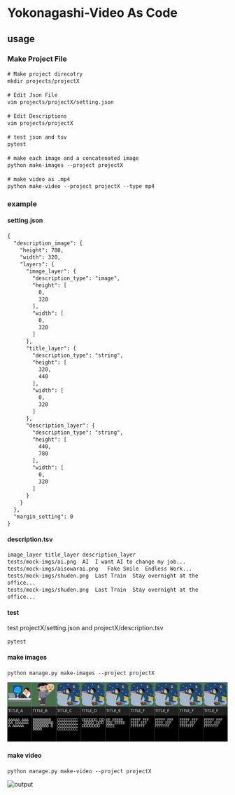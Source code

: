 # Yokonagashi-Video As Code

## usage
### Make Project File
```commandline
# Make project direcotry 
mkdir projects/projectX

# Edit Json File
vim projects/projectX/setting.json

# Edit Descriptions
vim projects/projectX

# test json and tsv
pytest

# make each image and a concatenated image
python make-images --project projectX

# make video as .mp4
python make-video --project projectX --type mp4 
```

### example
#### setting.json
```commandline
{
  "description_image": {
    "height": 780,
    "width": 320,
    "layers": {
      "image_layer": {
        "description_type": "image",
        "height": [
          0,
          320
        ],
        "width": [
          0,
          320
        ]
      },
      "title_layer": {
        "description_type": "string",
        "height": [
          320,
          440
        ],
        "width": [
          0,
          320
        ]
      },
      "description_layer": {
        "description_type": "string",
        "height": [
          440,
          780
        ],
        "width": [
          0,
          320
        ]
      }
    }
  },
  "margin_setting": 0
}
```

#### description.tsv
```commandline
image_layer	title_layer	description_layer
tests/mock-imgs/ai.png	AI	I want AI to change my job...
tests/mock-imgs/aisowarai.png	Fake Smile	Endless Work...
tests/mock-imgs/shuden.png	Last Train	Stay overnight at the office...
tests/mock-imgs/shuden.png	Last Train	Stay overnight at the office...
```

#### test
test projectX/setting.json and projectX/description.tsv
```commandline
pytest
```

#### make images
```commandline
python manage.py make-images --project projectX
```

![output](output/projectX/concat/output.png "output")

#### make video
```commandline
python manage.py make-video --project projectX
```

![output](output/projectX/video/output.gif)

